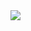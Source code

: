<a href="https://github.com/devxb/gitanimals">
  <img src="https://render.gitanimals.org/farms/powerkyungil"/>
</a>

